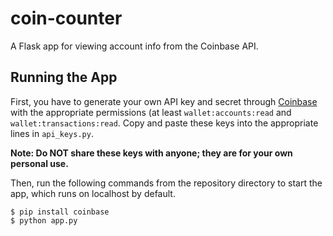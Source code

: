 # coin-counter
A Flask app for viewing account info from the Coinbase API.

## Running the App
First, you have to generate your own API key and secret through [Coinbase](https://coinbase.com/settings/api) with the appropriate permissions (at least `wallet:accounts:read` and `wallet:transactions:read`. Copy and paste these keys into the appropriate lines in `api_keys.py`. 

**Note: Do NOT share these keys with anyone; they are for your own personal     use.** 

Then, run the following commands from the repository directory to start the app, which runs on localhost by default.

```
$ pip install coinbase
$ python app.py
```
